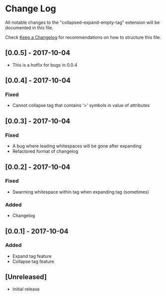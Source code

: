 # Change Log
All notable changes to the "collapsed-expand-empty-tag" extension will be documented in this file.

Check [Keep a Changelog](http://keepachangelog.com/) for recommendations on how to structure this file.
## [0.0.5] - 2017-10-04 
- This is a hotfix for bugs in 0.0.4

## [0.0.4] - 2017-10-04 
### Fixed
- Cannot collapse tag that contains '>' symbols in value of attributes

## [0.0.3] - 2017-10-04 
### Fixed
- A bug where leading whitespaces will be gone after expanding
- Refactored format of changelog

## [0.0.2] - 2017-10-04
### Fixed
- Swarming whitespace within tag when expanding tag (sometimes)
### Added
- Changelog

## [0.0.1] - 2017-10-04
### Added 
- Expand tag feature
- Collapse tag feature

## [Unreleased]
- Initial release

